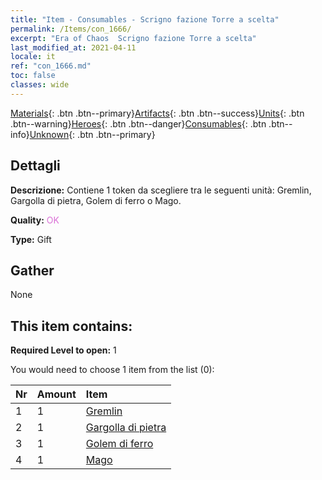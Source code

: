 ```yaml
---
title: "Item - Consumables - Scrigno fazione Torre a scelta"
permalink: /Items/con_1666/
excerpt: "Era of Chaos  Scrigno fazione Torre a scelta"
last_modified_at: 2021-04-11
locale: it
ref: "con_1666.md"
toc: false
classes: wide
---
```

 [Materials](/it/Items/){: .btn .btn--primary}[Artifacts](/it/Items/Artifacts/){: .btn .btn--success}[Units](/it/Items/Units/){: .btn .btn--warning}[Heroes](/it/Items/Heroes/){: .btn .btn--danger}[Consumables](/it/Items/Consumables/){: .btn .btn--info}[Unknown](/it/Items/Unknown/){: .btn .btn--primary}

## Dettagli
 **Descrizione:** Contiene 1 token da scegliere tra le seguenti unità: Gremlin, Gargolla di pietra, Golem di ferro o Mago.

 **Quality:** <span style="color: #DA70D6">OK</span>

 **Type:** Gift

## Gather

  None

## This item contains:

 **Required Level to open:** 1

 You would need to choose 1 item from the list (0):

  | Nr | Amount |     Item    |
  |:---|:-------|:------------|
  | 1 | 1 | [Gremlin](/it/Items/unt_235/) | 
  | 2 | 1 | [Gargolla di pietra](/it/Items/unt_236/) | 
  | 3 | 1 | [Golem di ferro](/it/Items/unt_237/) | 
  | 4 | 1 | [Mago](/it/Items/unt_238/) | 

